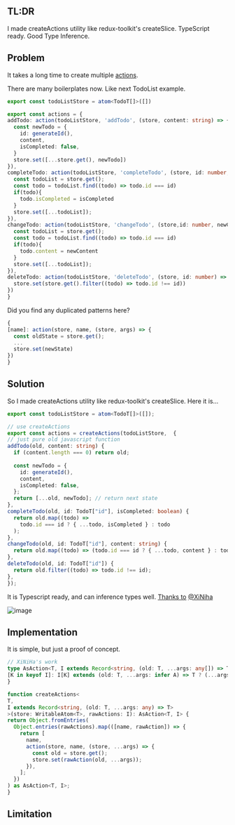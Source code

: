 ## TL:DR
I made createActions utility like redux-toolkit's createSlice. TypeScript ready. Good Type Inference.
## Problem
It takes a long time to create multiple [actions](https://github.com/nanostores/nanostores#actions). 

There are many boilerplates now. Like next TodoList example.

```ts
export const todoListStore = atom<TodoT[]>([])

export const actions = {
addTodo: action(todoListStore, 'addTodo', (store, content: string) => {
  const newTodo = {
    id: generateId(),
    content,
    isCompleted: false,
  }
  store.set([...store.get(), newTodo])
}),
completeTodo: action(todoListStore, 'completeTodo', (store, id: number, isCompleted: boolean) => {
  const todoList = store.get();
  const todo = todoList.find((todo) => todo.id === id)
  if(todo){
    todo.isCompleted = isCompleted
  }
  store.set([...todoList]);
}),
changeTodo: action(todoListStore, 'changeTodo', (store,id: number, newContent: string) => {
  const todoList = store.get();
  const todo = todoList.find((todo) => todo.id === id)
  if(todo){
    todo.content = newContent
  }
  store.set([...todoList]);
}),
deleteTodo: action(todoListStore, 'deleteTodo', (store, id: number) => {
  store.set(store.get().filter((todo) => todo.id !== id)) 
})
}
```

Did you find any duplicated patterns here?
```ts
{
[name]: action(store, name, (store, args) => {
  const oldState = store.get();
  ...
  store.set(newState)
})
}
```
## Solution
So I made createActions utility like redux-toolkit's createSlice. Here it is...

```ts
export const todoListStore = atom<TodoT[]>([]);

// use createActions
export const actions = createActions(todoListStore,  {
// just pure old javascript function
addTodo(old, content: string) {
  if (content.length === 0) return old;
  
  const newTodo = {
    id: generateId(),
    content,
    isCompleted: false,
  };
  return [...old, newTodo]; // return next state
},
completeTodo(old, id: TodoT["id"], isCompleted: boolean) {
  return old.map((todo) =>
    todo.id === id ? { ...todo, isCompleted } : todo
  );
},
changeTodo(old, id: TodoT["id"], content: string) {
  return old.map((todo) => (todo.id === id ? { ...todo, content } : todo));
},
deleteTodo(old, id: TodoT["id"]) {
  return old.filter((todo) => todo.id !== id);
},
});
```

It is Typescript ready, and can inference types well. [Thanks to](https://twitter.com/xiniha_1e88df/status/1562330128684032000) [@XiNiha](https://github.com/XiNiHa) 


![image](https://user-images.githubusercontent.com/13915810/186354821-29860b38-3896-4317-842a-23a644829f83.png)
## Implementation

It is simple, but just a proof of concept.

```ts
// XiNiHa's work
type AsAction<T, I extends Record<string, (old: T, ...args: any[]) => T>> = {
[K in keyof I]: I[K] extends (old: T, ...args: infer A) => T ? (...args: A) => void : never
}

function createActions<
T,
I extends Record<string, (old: T, ...args: any) => T>
>(store: WritableAtom<T>, rawActions: I): AsAction<T, I> {
return Object.fromEntries(
  Object.entries(rawActions).map(([name, rawAction]) => {
    return [
      name,
      action(store, name, (store, ...args) => {
        const old = store.get();
        store.set(rawAction(old, ...args));
      }),
    ];
  })
) as AsAction<T, I>;
}
```
## Limitation